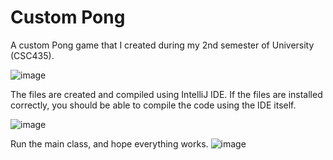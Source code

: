 # Custom Pong
A custom Pong game that I created during my 2nd semester of University (CSC435).

![image](https://user-images.githubusercontent.com/67861784/176654739-60bf7fa9-b634-46d8-aa6b-64b3782b6c97.png)


The files are created and compiled using IntelliJ IDE.
If the files are installed correctly, you should be able to compile the code using the IDE itself.

![image](https://user-images.githubusercontent.com/67861784/176654568-03155859-122c-4a49-960a-d281a5a2c62a.png)

Run the main class, and hope everything works.
![image](https://user-images.githubusercontent.com/67861784/176655322-31809b1a-5c2a-49fe-acfe-9386be0336cf.png)
